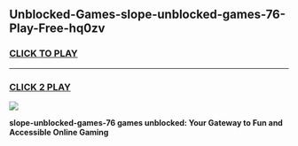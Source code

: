 
## Unblocked-Games-slope-unblocked-games-76-Play-Free-hq0zv
<h3>
<a href="https://premium76.site?title=slope-unblocked-games-76&ref=18A1">CLICK TO PLAY</a></h3>
<hr>

<h3>
<a href="https://premium76.site?title=slope-unblocked-games-76&ref=18A1">CLICK 2 PLAY</a>
  
</h3>

<a href="https://premium76.site?title=slope-unblocked-games-76&ref=18A1"><img src="https://clearcache.store/games.png"></a>


**slope-unblocked-games-76 games unblocked: Your Gateway to Fun and Accessible Online Gaming**
